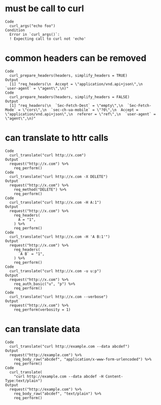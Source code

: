 # must be call to curl

    Code
      curl_args("echo foo")
    Condition
      Error in `curl_args()`:
      ! Expecting call to curl not 'echo'

# common headers can be removed

    Code
      curl_prepare_headers(headers, simplify_headers = TRUE)
    Output
      [1] "req_headers(\n  Accept = \"application/vnd.api+json\",\n  `user-agent` = \"agent\",\n)"
    Code
      curl_prepare_headers(headers, simplify_headers = FALSE)
    Output
      [1] "req_headers(\n  `Sec-Fetch-Dest` = \"empty\",\n  `Sec-Fetch-Mode` = \"cors\",\n  `sec-ch-ua-mobile` = \"?0\",\n  Accept = \"application/vnd.api+json\",\n  referer = \"ref\",\n  `user-agent` = \"agent\",\n)"

# can translate to httr calls

    Code
      curl_translate("curl http://x.com")
    Output
      request("http://x.com") %>% 
        req_perform()
    Code
      curl_translate("curl http://x.com -X DELETE")
    Output
      request("http://x.com") %>% 
        req_method("DELETE") %>% 
        req_perform()
    Code
      curl_translate("curl http://x.com -H A:1")
    Output
      request("http://x.com") %>% 
        req_headers(
          A = "1",
        ) %>% 
        req_perform()
    Code
      curl_translate("curl http://x.com -H 'A B:1'")
    Output
      request("http://x.com") %>% 
        req_headers(
          `A B` = "1",
        ) %>% 
        req_perform()
    Code
      curl_translate("curl http://x.com -u u:p")
    Output
      request("http://x.com") %>% 
        req_auth_basic("u", "p") %>% 
        req_perform()
    Code
      curl_translate("curl http://x.com --verbose")
    Output
      request("http://x.com") %>% 
        req_perform(verbosity = 1)

# can translate data

    Code
      curl_translate("curl http://example.com --data abcdef")
    Output
      request("http://example.com") %>% 
        req_body_raw("abcdef", "application/x-www-form-urlencoded") %>% 
        req_perform()
    Code
      curl_translate(
        "curl http://example.com --data abcdef -H Content-Type:text/plain")
    Output
      request("http://example.com") %>% 
        req_body_raw("abcdef", "text/plain") %>% 
        req_perform()

